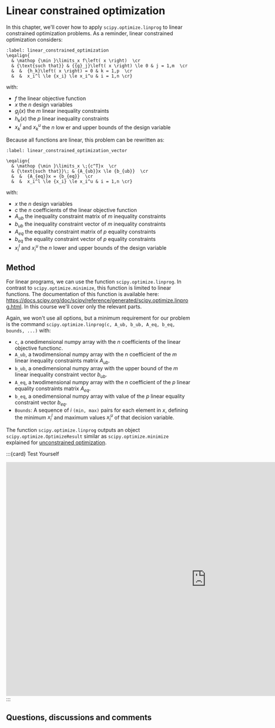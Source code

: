 # Linear constrained optimization

In this chapter, we'll cover how to apply `scipy.optimize.linprog` to linear constrained optimization problems. As a reminder, linear constrained optimization considers:

```{math}
:label: linear_constrained_optimization
\eqalign{
  & \mathop {\min }\limits_x f\left( x \right)  \cr 
  & {\text{such that}} & {{g}_j}\left( x \right) \le 0 & j = 1,m  \cr 
  &  &  {h_k}\left( x \right) = 0 & k = 1,p  \cr 
  &  &  x_i^l \le {x_i} \le x_i^u & i = 1,n \cr} 
```
with:
- $f$ the linear objective function
- $x$ the $n$ design variables
- $g_j(x)$ the $m$ linear inequality constraints
- $h_k(x)$ the $p$ linear inequality constraints
- $x_k^l$ and $x_k^u$ the $n$ low er and upper bounds of the design variable

Because all functions are linear, this problem can be rewritten as:

```{math}
:label: linear_constrained_optimization_vector

\eqalign{
  & \mathop {\min }\limits_x \;{c^T}x  \cr 
  & {\text{such that}}\; & {A_{ub}}x \le {b_{ub}}  \cr 
  &  &  {A_{eq}}x = {b_{eq}}  \cr 
  &  &  x_i^l \le {x_i} \le x_i^u & i = 1,n \cr} 
```
with:
- $x$ the $n$ design variables
- $c$ the $n$ coefficients of the linear objective function
- $A_{ub}$ the inequality constraint matrix of $m$ inequality constraints
- $b_{ub}$ the inequality constraint vector of $m$ inequality constraints
- $A_{eq}$ the equality constraint matrix of $p$ equality constraints
- $b_{eq}$ the equality constraint vector of $p$ equality constraints
- $x_i^l$ and $x_i^u$ the $n$ lower and upper bounds of the design variable

## Method
For linear programs, we can use the function `scipy.optimize.linprog`. In contrast to `scipy.optimize.minimize`, this function is limited to linear functions. The documentation of this function is available here: https://docs.scipy.org/doc/scipy/reference/generated/scipy.optimize.linprog.html. In this course we'll cover only the relevant parts.

Again, we won't use all options, but a minimum requirement for our problem is the command `scipy.optimize.linprog(c, A_ub, b_ub, A_eq, b_eq, bounds, ...)` with:
 - `c`, a onedimensional numpy array with the $n$ coefficients of the linear objective function$c$.
 - `A_ub`, a twodimensional numpy array with the $n$ coefficient of the $m$ linear inequality constraints matrix ${A_{ub}}$.
 - `b_ub`, a onedimensional numpy array with the upper bound of the $m$ linear inequality constraint vector ${b_{ub}}$. 
 - `A_eq`, a twodimensional numpy array with the $n$ coefficient of the $p$ linear equality constraints matrix ${A_{eq}}$.
-  `b_eq`, a onedimensional numpy array with value of the $p$ linear equality constraint vector ${b_{eq}}$. 
 - `Bounds`: A sequence of $i$ `(min, max)` pairs for each element in $x$, defining the minimum $x_i^l$ and maximum values $x_i^u$ of that decision variable.

 The function `scipy.optimize.linprog` outputs an object `scipy.optimize.OptimizeResult` similar as `scipy.optimize.minimize` explained for [unconstrained optimization](method_unconstrained).

 :::{card} Test Yourself
 <iframe src="https://tudelft.h5p.com/content/1292246146700299097/embed" aria-label="Method sizes" width="1088" height="637" frameborder="0" allowfullscreen="allowfullscreen" allow="autoplay *; geolocation *; microphone *; camera *; midi *; encrypted-media *"></iframe><script src="https://tudelft.h5p.com/js/h5p-resizer.js" charset="UTF-8"></script>
 :::

 ## Questions, discussions and comments
<script src="https://utteranc.es/client.js"
        repo="TeachBooks/engineering-systems-optimization"
        issue-term="title"
        theme="github-light"
        crossorigin="anonymous"
        async>
</script>